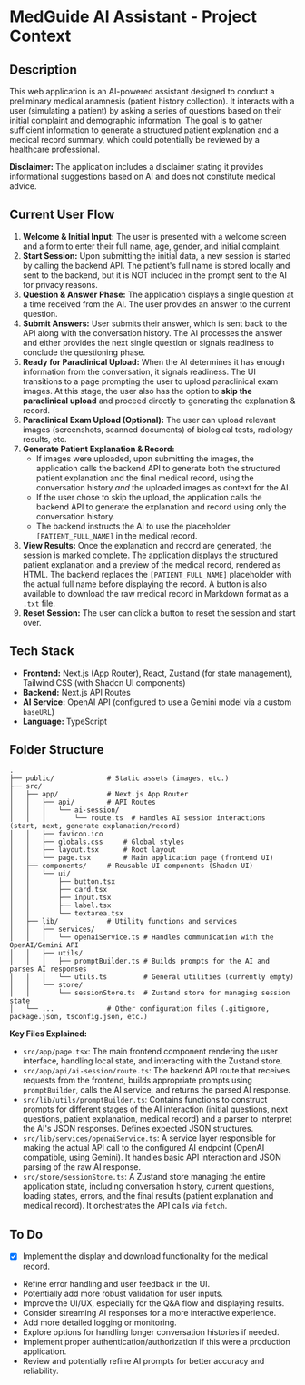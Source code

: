 # MedGuide AI Assistant - Project Context

## Description

This web application is an AI-powered assistant designed to conduct a preliminary medical anamnesis (patient history collection). It interacts with a user (simulating a patient) by asking a series of questions based on their initial complaint and demographic information. The goal is to gather sufficient information to generate a structured patient explanation and a medical record summary, which could potentially be reviewed by a healthcare professional.

**Disclaimer:** The application includes a disclaimer stating it provides informational suggestions based on AI and does not constitute medical advice.

## Current User Flow

1.  **Welcome & Initial Input:** The user is presented with a welcome screen and a form to enter their full name, age, gender, and initial complaint.
2.  **Start Session:** Upon submitting the initial data, a new session is started by calling the backend API. The patient's full name is stored locally and sent to the backend, but it is NOT included in the prompt sent to the AI for privacy reasons.
3.  **Question & Answer Phase:** The application displays a single question at a time received from the AI. The user provides an answer to the current question.
4.  **Submit Answers:** User submits their answer, which is sent back to the API along with the conversation history. The AI processes the answer and either provides the next single question or signals readiness to conclude the questioning phase.
5.  **Ready for Paraclinical Upload:** When the AI determines it has enough information from the conversation, it signals readiness. The UI transitions to a page prompting the user to upload paraclinical exam images. At this stage, the user also has the option to **skip the paraclinical upload** and proceed directly to generating the explanation & record.
6.  **Paraclinical Exam Upload (Optional):** The user can upload relevant images (screenshots, scanned documents) of biological tests, radiology results, etc.
7.  **Generate Patient Explanation & Record:**
    *   If images were uploaded, upon submitting the images, the application calls the backend API to generate both the structured patient explanation and the final medical record, using the conversation history *and* the uploaded images as context for the AI.
    *   If the user chose to skip the upload, the application calls the backend API to generate the explanation and record using only the conversation history.
    *   The backend instructs the AI to use the placeholder `[PATIENT_FULL_NAME]` in the medical record.
8.  **View Results:** Once the explanation and record are generated, the session is marked complete. The application displays the structured patient explanation and a preview of the medical record, rendered as HTML. The backend replaces the `[PATIENT_FULL_NAME]` placeholder with the actual full name before displaying the record. A button is also available to download the raw medical record in Markdown format as a `.txt` file.
9.  **Reset Session:** The user can click a button to reset the session and start over.

## Tech Stack

*   **Frontend:** Next.js (App Router), React, Zustand (for state management), Tailwind CSS (with Shadcn UI components)
*   **Backend:** Next.js API Routes
*   **AI Service:** OpenAI API (configured to use a Gemini model via a custom `baseURL`)
*   **Language:** TypeScript

## Folder Structure

```
.
├── public/             # Static assets (images, etc.)
├── src/
│   ├── app/            # Next.js App Router
│   │   ├── api/        # API Routes
│   │   │   └── ai-session/
│   │   │       └── route.ts  # Handles AI session interactions (start, next, generate explanation/record)
│   │   ├── favicon.ico
│   │   ├── globals.css     # Global styles
│   │   ├── layout.tsx      # Root layout
│   │   └── page.tsx        # Main application page (frontend UI)
│   ├── components/     # Reusable UI components (Shadcn UI)
│   │   └── ui/
│   │       ├── button.tsx
│   │       ├── card.tsx
│   │       ├── input.tsx
│   │       ├── label.tsx
│   │       └── textarea.tsx
│   ├── lib/            # Utility functions and services
│   │   ├── services/
│   │   │   └── openaiService.ts # Handles communication with the OpenAI/Gemini API
│   │   ├── utils/
│   │   │   ├── promptBuilder.ts # Builds prompts for the AI and parses AI responses
│   │   │   └── utils.ts         # General utilities (currently empty)
│   │   └── store/
│   │       └── sessionStore.ts  # Zustand store for managing session state
│   └── ...             # Other configuration files (.gitignore, package.json, tsconfig.json, etc.)
```

**Key Files Explained:**

*   `src/app/page.tsx`: The main frontend component rendering the user interface, handling local state, and interacting with the Zustand store.
*   `src/app/api/ai-session/route.ts`: The backend API route that receives requests from the frontend, builds appropriate prompts using `promptBuilder`, calls the AI service, and returns the parsed AI response.
*   `src/lib/utils/promptBuilder.ts`: Contains functions to construct prompts for different stages of the AI interaction (initial questions, next questions, patient explanation, medical record) and a parser to interpret the AI's JSON responses. Defines expected JSON structures.
*   `src/lib/services/openaiService.ts`: A service layer responsible for making the actual API call to the configured AI endpoint (OpenAI compatible, using Gemini). It handles basic API interaction and JSON parsing of the raw AI response.
*   `src/store/sessionStore.ts`: A Zustand store managing the entire application state, including conversation history, current questions, loading states, errors, and the final results (patient explanation and medical record). It orchestrates the API calls via `fetch`.

## To Do

*   [x] Implement the display and download functionality for the medical record.
*   Refine error handling and user feedback in the UI.
*   Potentially add more robust validation for user inputs.
*   Improve the UI/UX, especially for the Q&A flow and displaying results.
*   Consider streaming AI responses for a more interactive experience.
*   Add more detailed logging or monitoring.
*   Explore options for handling longer conversation histories if needed.
*   Implement proper authentication/authorization if this were a production application.
*   Review and potentially refine AI prompts for better accuracy and reliability.
